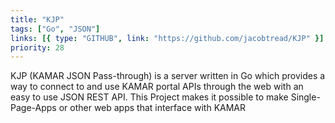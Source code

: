 ```yaml
---
title: "KJP"
tags: ["Go", "JSON"]
links: [{ type: "GITHUB", link: "https://github.com/jacobtread/KJP" }]
priority: 28
---
```


KJP (KAMAR JSON Pass-through) is a server written in Go which provides a way to connect to and use KAMAR portal APIs through the web with an easy to use JSON REST API. This Project makes it possible to make Single-Page-Apps or other web apps that interface with KAMAR
